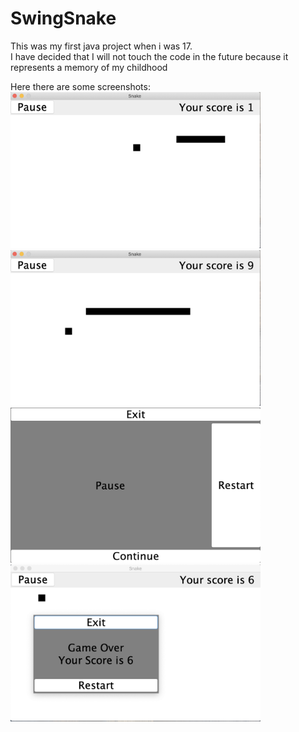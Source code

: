 # SwingSnake
This was my first java project when i was 17.  
I have decided that I will not touch the code in the future because it represents a memory of my childhood

Here there are some screenshots:
<img src="./images/img1.png" alt="drawing" width="400"/><img src="./images/img2.png" alt="drawing" width="400"/>
<img src="./images/img3.png" alt="drawing" width="400"/><img src="./images/img4.png" alt="drawing" width="400"/>



